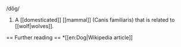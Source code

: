 /dôg/

1. A [[domesticated]] [[mammal]] (Canis familiaris) that is related to [[wolf|wolves]].

== Further reading ==
*[[en:Dog|Wikipedia article]]